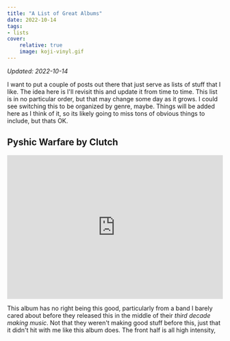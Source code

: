 ```yaml
---
title: "A List of Great Albums"
date: 2022-10-14
tags:
- lists
cover:
    relative: true
    image: koji-vinyl.gif
---
```

*Updated: 2022-10-14*

I want to put a couple of posts out there that just serve as lists of stuff that I like. The idea here is I'll revisit this and update it from time to time. This list is in no particular order, but that may change some day as it grows. I could see switching this to be organized by genre, maybe. Things will be added here as I think of it, so its likely going to miss tons of obvious things to include, but thats OK.

## Pyshic Warfare by Clutch

<div style="max-width:100%;"><div style="position:relative;padding-bottom:calc(56.25% + 52px);height: 0;"><iframe style="position:absolute;top:0;left:0;" width="100%" height="100%" src="https://odesli.co/embed/?url=https%3A%2F%2Falbum.link%2Fi%2F1019336181&theme=dark" frameborder="0" allowfullscreen sandbox="allow-same-origin allow-scripts allow-presentation allow-popups allow-popups-to-escape-sandbox" allow="clipboard-read; clipboard-write"></iframe></div></div>

This album has no right being this good, particularly from a band I barely cared about before they released this in the middle of their *third decade making music*. Not that they weren't making good stuff before this, just that it didn't hit with me like this album does. The front half is all high intensity, 